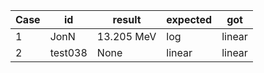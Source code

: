 |Case|id|result|expected|got|
|----|--|------|----|----|
|1|JonN|13.205 MeV|log|linear|
|2|test038|None|linear|linear|
